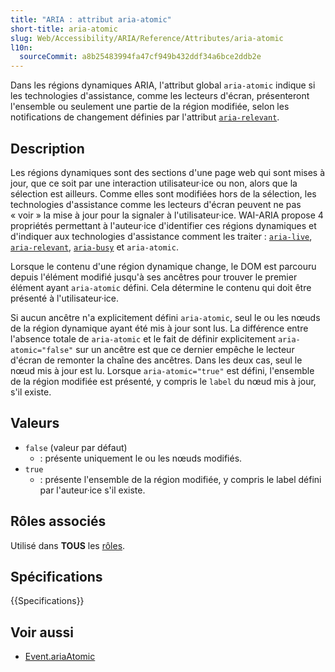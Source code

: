 ```yaml
---
title: "ARIA : attribut aria-atomic"
short-title: aria-atomic
slug: Web/Accessibility/ARIA/Reference/Attributes/aria-atomic
l10n:
  sourceCommit: a8b25483994fa47cf949b432ddf34a6bce2ddb2e
---
```


Dans les régions dynamiques ARIA, l'attribut global `aria-atomic` indique si les technologies d'assistance, comme les lecteurs d'écran, présenteront l'ensemble ou seulement une partie de la région modifiée, selon les notifications de changement définies par l'attribut [`aria-relevant`](/fr/docs/Web/Accessibility/ARIA/Reference/Attributes/aria-relevant).

## Description

Les régions dynamiques sont des sections d'une page web qui sont mises à jour, que ce soit par une interaction utilisateur·ice ou non, alors que la sélection est ailleurs. Comme elles sont modifiées hors de la sélection, les technologies d'assistance comme les lecteurs d'écran peuvent ne pas «&nbsp;voir&nbsp;» la mise à jour pour la signaler à l'utilisateur·ice. WAI-ARIA propose 4 propriétés permettant à l'auteur·ice d'identifier ces régions dynamiques et d'indiquer aux technologies d'assistance comment les traiter&nbsp;: [`aria-live`](/fr/docs/Web/Accessibility/ARIA/Reference/Attributes/aria-live), [`aria-relevant`](/fr/docs/Web/Accessibility/ARIA/Reference/Attributes/aria-relevant), [`aria-busy`](/fr/docs/Web/Accessibility/ARIA/Reference/Attributes/aria-busy) et `aria-atomic`.

Lorsque le contenu d'une région dynamique change, le DOM est parcouru depuis l'élément modifié jusqu'à ses ancêtres pour trouver le premier élément ayant `aria-atomic` défini. Cela détermine le contenu qui doit être présenté à l'utilisateur·ice.

Si aucun ancêtre n'a explicitement défini `aria-atomic`, seul le ou les nœuds de la région dynamique ayant été mis à jour sont lus. La différence entre l'absence totale de `aria-atomic` et le fait de définir explicitement `aria-atomic="false"` sur un ancêtre est que ce dernier empêche le lecteur d'écran de remonter la chaîne des ancêtres. Dans les deux cas, seul le nœud mis à jour est lu. Lorsque `aria-atomic="true"` est défini, l'ensemble de la région modifiée est présenté, y compris le `label` du nœud mis à jour, s'il existe.

## Valeurs

- `false` (valeur par défaut)
  - : présente uniquement le ou les nœuds modifiés.
- `true`
  - : présente l'ensemble de la région modifiée, y compris le label défini par l'auteur·ice s'il existe.

## Rôles associés

Utilisé dans **TOUS** les [rôles](/fr/docs/Web/Accessibility/ARIA/Reference/Roles).

## Spécifications

{{Specifications}}

## Voir aussi

- [Event.ariaAtomic](/fr/docs/Web/API/Element/ariaAtomic)
